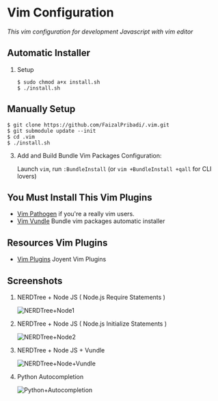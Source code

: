 # Vim Configuration

_This vim configuration for development Javascript with vim editor_

## Automatic Installer

1. Setup

    ```
    $ sudo chmod a+x install.sh
    $ ./install.sh
    ```

## Manually Setup
  
   ```
   $ git clone https://github.com/FaizalPribadi/.vim.git
   $ git submodule update --init
   $ cd .vim
   $ ./install.sh
   ```

3. Add and Build Bundle Vim Packages Configuration:

     Launch `vim`, run `:BundleInstall`
     (or `vim +BundleInstall +qall` for CLI lovers)

## You Must Install This Vim Plugins

* [Vim Pathogen](https://github.com/tpope/vim-pathogen/) if you're a really vim users.
* [Vim Vundle](https://github.com/gmarik/vundle.git) Bundle vim packages automatic installer


## Resources Vim Plugins

* [Vim Plugins](https://github.com/joyent/node/wiki/Vim-Plugins) Joyent Vim Plugins

## Screenshots

1. NERDTree + Node JS ( Node.js Require Statements )

    ![NERDTree+Node1](http://25.media.tumblr.com/b8d1a63183e0dc692709538800ad36cd/tumblr_mk4ivrMS5q1s9pw81o1_1280.png)

2. NERDTree + Node JS ( Node.js Initialize Statements )

    ![NERDTree+Node2](http://25.media.tumblr.com/5ac36e6a6516e8a3de0262b271731f53/tumblr_mk4iwhoKU01s9pw81o1_1280.png)

3. NERDTree + Node JS + Vundle

    ![NERDTree+Node+Vundle](http://25.media.tumblr.com/4b5233a561e6fbc605d7ca94c212860b/tumblr_mk4ix2KLNK1s9pw81o1_1280.png)

4. Python Autocompletion

    ![Python+Autocompletion](https://lh5.googleusercontent.com/-wn2f0Aqt1mk/UZEHa1TABJI/AAAAAAAAAOU/21mYVPxc7Gs/w911-h512-no/pyton.png)
